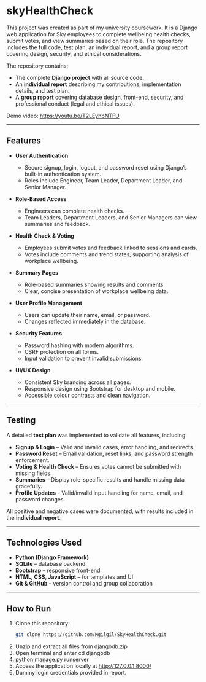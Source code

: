 # skyHealthCheck
This project was created as part of my university coursework. It is a Django web application for Sky employees to complete wellbeing health checks, submit votes, and view summaries based on their role. The repository includes the full code, test plan, an individual report, and a group report covering design, security, and ethical considerations.

The repository contains:  
- The complete **Django project** with all source code.  
- An **individual report** describing my contributions, implementation details, and test plan.  
- A **group report** covering database design, front-end, security, and professional conduct (legal and ethical issues).

Demo video:
https://youtu.be/T2LEyhbNTFU 

---

## Features  

- **User Authentication**  
  - Secure signup, login, logout, and password reset using Django’s built-in authentication system.  
  - Roles include Engineer, Team Leader, Department Leader, and Senior Manager.  

- **Role-Based Access**  
  - Engineers can complete health checks.  
  - Team Leaders, Department Leaders, and Senior Managers can view summaries and feedback.  

- **Health Check & Voting**  
  - Employees submit votes and feedback linked to sessions and cards.  
  - Votes include comments and trend states, supporting analysis of workplace wellbeing.  

- **Summary Pages**  
  - Role-based summaries showing results and comments.  
  - Clear, concise presentation of workplace wellbeing data.  

- **User Profile Management**  
  - Users can update their name, email, or password.  
  - Changes reflected immediately in the database.  

- **Security Features**  
  - Password hashing with modern algorithms.  
  - CSRF protection on all forms.  
  - Input validation to prevent invalid submissions.  

- **UI/UX Design**  
  - Consistent Sky branding across all pages.  
  - Responsive design using Bootstrap for desktop and mobile.  
  - Accessible colour contrasts and clean navigation.  

---

## Testing  

A detailed **test plan** was implemented to validate all features, including:  
- **Signup & Login** – Valid and invalid cases, error handling, and redirects.  
- **Password Reset** – Email validation, reset links, and password strength enforcement.  
- **Voting & Health Check** – Ensures votes cannot be submitted with missing fields.  
- **Summaries** – Display role-specific results and handle missing data gracefully.  
- **Profile Updates** – Valid/invalid input handling for name, email, and password changes.  

All positive and negative cases were documented, with results included in the **individual report**.  

---

## Technologies Used  

- **Python (Django Framework)**  
- **SQLite** – database backend  
- **Bootstrap** – responsive front-end  
- **HTML, CSS, JavaScript** – for templates and UI  
- **Git & GitHub** – version control and group collaboration  

---

## How to Run  

1. Clone this repository:  
   ```bash
   git clone https://github.com/Mgilgil/SkyHealthCheck.git
2. Unzip and extract all files from djangodb.zip
3. Open terminal and enter cd djangodb
4. python manage.py runserver
5. Access the application locally at http://127.0.0.1:8000/
6. Dummy login credentials provided in report.
